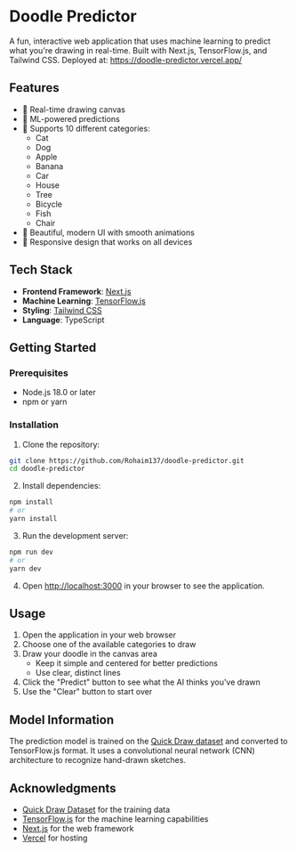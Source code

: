 # Doodle Predictor

A fun, interactive web application that uses machine learning to predict what you're drawing in real-time. Built with Next.js, TensorFlow.js, and Tailwind CSS.
Deployed at: https://doodle-predictor.vercel.app/
## Features

- 🎨 Real-time drawing canvas
- 🤖 ML-powered predictions
- 🎯 Supports 10 different categories:
  - Cat
  - Dog
  - Apple
  - Banana
  - Car
  - House
  - Tree
  - Bicycle
  - Fish
  - Chair
- 💫 Beautiful, modern UI with smooth animations
- 📱 Responsive design that works on all devices

## Tech Stack

- **Frontend Framework**: [Next.js](https://nextjs.org/)
- **Machine Learning**: [TensorFlow.js](https://www.tensorflow.org/js)
- **Styling**: [Tailwind CSS](https://tailwindcss.com/)
- **Language**: TypeScript

## Getting Started

### Prerequisites

- Node.js 18.0 or later
- npm or yarn

### Installation

1. Clone the repository:
```bash
git clone https://github.com/Rohaim137/doodle-predictor.git
cd doodle-predictor
```

2. Install dependencies:
```bash
npm install
# or
yarn install
```

3. Run the development server:
```bash
npm run dev
# or
yarn dev
```

4. Open [http://localhost:3000](http://localhost:3000) in your browser to see the application.

## Usage

1. Open the application in your web browser
2. Choose one of the available categories to draw
3. Draw your doodle in the canvas area
   - Keep it simple and centered for better predictions
   - Use clear, distinct lines
4. Click the "Predict" button to see what the AI thinks you've drawn
5. Use the "Clear" button to start over

## Model Information

The prediction model is trained on the [Quick Draw dataset](https://github.com/googlecreativelab/quickdraw-dataset) and converted to TensorFlow.js format. It uses a convolutional neural network (CNN) architecture to recognize hand-drawn sketches.


## Acknowledgments

- [Quick Draw Dataset](https://github.com/googlecreativelab/quickdraw-dataset) for the training data
- [TensorFlow.js](https://www.tensorflow.org/js) for the machine learning capabilities
- [Next.js](https://nextjs.org/) for the web framework
- [Vercel](https://vercel.com) for hosting
